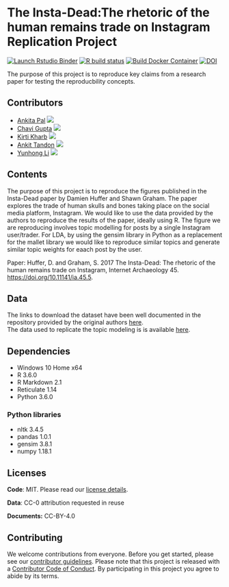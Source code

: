 # The Insta-Dead:The rhetoric of the human remains trade on Instagram Replication Project

<!-- badges: start -->
  [![Launch Rstudio Binder](http://mybinder.org/badge_logo.svg)](https://mybinder.org/v2/gh/UW-MSDS-DATA-598-Reproducibility-WI20/gupta-kharb-li-pal-tandon-replication-project/master?urlpath=rstudio)
[![R build status](https://github.com/UW-MSDS-DATA-598-Reproducibility-WI20/gupta-kharb-li-pal-tandon-replication-project/workflows/R-CMD-check/badge.svg)](https://github.com/UW-MSDS-DATA-598-Reproducibility-WI20/gupta-kharb-li-pal-tandon-replication-project/actions)
[![Build Docker Container](https://github.com/UW-MSDS-DATA-598-Reproducibility-WI20/gupta-kharb-li-pal-tandon-replication-project/workflows/Build-Docker-Container/badge.svg)](https://github.com/UW-MSDS-DATA-598-Reproducibility-WI20/gupta-kharb-li-pal-tandon-replication-project/actions)
[![DOI](https://img.shields.io/badge/OSF-DOI%3A%2010.17605%2FOSF.IO%2FYVP6A-brightgreen)](https://doi.org/10.17605/OSF.IO/YVP6A)
<!-- badges: end -->

The purpose of this project is to reproduce key claims from a research paper for testing the reproducbility concepts.

## Contributors

- [Ankita Pal](https://github.com/ankitapal189) [![](https://orcid.org/sites/default/files/images/orcid_16x16.png)](https://orcid.org/0000-0001-8411-968X)
- [Chavi Gupta](https://github.com/chavi-g) [![](https://orcid.org/sites/default/files/images/orcid_16x16.png)](https://orcid.org/0000-0003-3884-8456)
- [Kirti Kharb](https://github.com/KirtiKharb) [![](https://orcid.org/sites/default/files/images/orcid_16x16.png)](https://orcid.org/0000-0002-5066-8549)
- [Ankit Tandon](https://github.com/ankittandon) [![](https://orcid.org/sites/default/files/images/orcid_16x16.png)](https://orcid.org/0000-0001-6319-7670)
- [Yunhong Li](https://github.com/mabelli)  [![](https://orcid.org/sites/default/files/images/orcid_16x16.png)](https://orcid.org/0000-0002-0249-3975)

## Contents

The purpose of this project is to reproduce the figures published in the Insta-Dead paper by Damien Huffer and Shawn Graham. The paper explores the trade of human skulls and bones taking place on the social media platform, Instagram. We would like to use the data provided by the authors to reproduce the results of the paper, ideally using R. The figure we are reproducing involves topic modelling for posts by a single Instagram user/trader. For LDA, by using the gensim library in Python as a replacement for the mallet library we would like to reproduce similar topics and generate similar topic weights for eaach post by the user.

Paper:
Huffer, D. and Graham, S. 2017 The Insta-Dead: The rhetoric of the human remains trade on Instagram, Internet Archaeology 45. https://doi.org/10.11141/ia.45.5.


## Data
The links to download the dataset have been well documented in the repository provided by the original authors [here](https://github.com/shawngraham/insta-dead-article).  
The data used to replicate the topic modeling is is available [here](/data).

## Dependencies
- Windows 10 Home x64
- R 3.6.0
- R Markdown 2.1
- Reticulate 1.14
- Python 3.6.0

### Python libraries

- nltk 3.4.5
- pandas 1.0.1
- gensim 3.8.1
- numpy 1.18.1

## Licenses

**Code**: MIT. Please read our [license details](LICENSE.md).

**Data**: CC-0 attribution requested in reuse

**Documents:** CC-BY-4.0

## Contributing
We welcome contributions from everyone. Before you get started, please see our [contributor guidelines](CONTRIBUTING.md). Please note that this project is released with a [Contributor Code of Conduct](CODE_OF_CONDUCT.md). By participating in this project you agree to abide by its terms.
